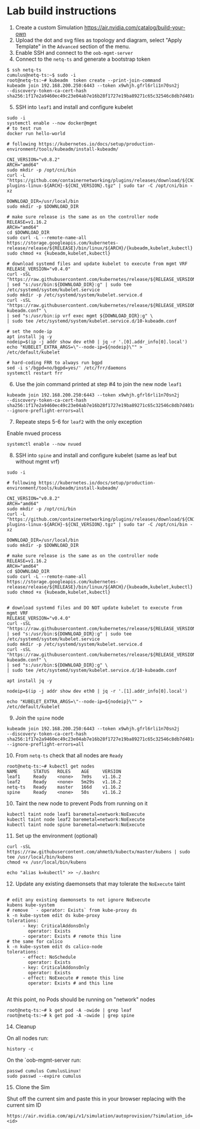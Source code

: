 # Lab build instructions

1. Create a custom Simulation https://air.nvidia.com/catalog/build-your-own
2. Upload the dot and svg files as topology and diagram, select "Apply Template" in the `Advanced` section of the menu.
3. Enable SSH and connect to the `oob-mgmt-server` 
4. Connect to the `netq-ts` and generate a bootstrap token

```
$ ssh netq-ts
cumulus@netq-ts:~$ sudo -i
root@netq-ts:~# kubeadm  token create --print-join-command
kubeadm join 192.168.200.250:6443 --token x9whjh.gfrl6rli1n70sn2j     --discovery-token-ca-cert-hash sha256:1f17e2a9460ec49c23e04ab7e16b28f1727e19ba89271c65c32546c8db7d401d
```

5. SSH into `leaf1` and install and configure kubelet

```
sudo -i
systemctl enable --now docker@mgmt
# to test run
docker run hello-world

# following https://kubernetes.io/docs/setup/production-environment/tools/kubeadm/install-kubeadm/

CNI_VERSION="v0.8.2"
ARCH="amd64"
sudo mkdir -p /opt/cni/bin
curl -L "https://github.com/containernetworking/plugins/releases/download/${CNI_VERSION}/cni-plugins-linux-${ARCH}-${CNI_VERSION}.tgz" | sudo tar -C /opt/cni/bin -xz

DOWNLOAD_DIR=/usr/local/bin
sudo mkdir -p $DOWNLOAD_DIR

# make sure release is the same as on the controller node
RELEASE=v1.16.2
ARCH="amd64"
cd $DOWNLOAD_DIR
sudo curl -L --remote-name-all https://storage.googleapis.com/kubernetes-release/release/${RELEASE}/bin/linux/${ARCH}/{kubeadm,kubelet,kubectl}
sudo chmod +x {kubeadm,kubelet,kubectl}

# download systemd files and update kubelet to execute from mgmt VRF
RELEASE_VERSION="v0.4.0"
curl -sSL "https://raw.githubusercontent.com/kubernetes/release/${RELEASE_VERSION}/cmd/kubepkg/templates/latest/deb/kubelet/lib/systemd/system/kubelet.service" | sed "s:/usr/bin:${DOWNLOAD_DIR}:g" | sudo tee /etc/systemd/system/kubelet.service
sudo mkdir -p /etc/systemd/system/kubelet.service.d
curl -sSL "https://raw.githubusercontent.com/kubernetes/release/${RELEASE_VERSION}/cmd/kubepkg/templates/latest/deb/kubeadm/10-kubeadm.conf" \
| sed "s:/usr/bin:ip vrf exec mgmt ${DOWNLOAD_DIR}:g" \
| sudo tee /etc/systemd/system/kubelet.service.d/10-kubeadm.conf

# set the node-ip
apt install jq -y
nodeip=$(ip -j addr show dev eth0 | jq -r '.[0].addr_info[0].local')
echo "KUBELET_EXTRA_ARGS=\"--node-ip=${nodeip}\"" > /etc/default/kubelet

# hard-coding FRR to always run bgpd
sed -i s'/bgpd=no/bgpd=yes/' /etc/frr/daemons
systemctl restart frr
```

6. Use the join command printed at step #4 to join the new node `leaf1`

```
kubeadm join 192.168.200.250:6443 --token x9whjh.gfrl6rli1n70sn2j     --discovery-token-ca-cert-hash sha256:1f17e2a9460ec49c23e04ab7e16b28f1727e19ba89271c65c32546c8db7d401d --ignore-preflight-errors=all
```

7. Repeate steps 5-6 for `leaf2` with the only exception

Enable nvued process

```
systemctl enable --now nvued
```

8. SSH into `spine` and install and configure kubelet (same as leaf but without mgmt vrf)

```
sudo -i

# following https://kubernetes.io/docs/setup/production-environment/tools/kubeadm/install-kubeadm/

CNI_VERSION="v0.8.2"
ARCH="amd64"
sudo mkdir -p /opt/cni/bin
curl -L "https://github.com/containernetworking/plugins/releases/download/${CNI_VERSION}/cni-plugins-linux-${ARCH}-${CNI_VERSION}.tgz" | sudo tar -C /opt/cni/bin -xz

DOWNLOAD_DIR=/usr/local/bin
sudo mkdir -p $DOWNLOAD_DIR

# make sure release is the same as on the controller node
RELEASE=v1.16.2
ARCH="amd64"
cd $DOWNLOAD_DIR
sudo curl -L --remote-name-all https://storage.googleapis.com/kubernetes-release/release/${RELEASE}/bin/linux/${ARCH}/{kubeadm,kubelet,kubectl}
sudo chmod +x {kubeadm,kubelet,kubectl}


# download systemd files and DO NOT update kubelet to execute from mgmt VRF
RELEASE_VERSION="v0.4.0"
curl -sSL "https://raw.githubusercontent.com/kubernetes/release/${RELEASE_VERSION}/cmd/kubepkg/templates/latest/deb/kubelet/lib/systemd/system/kubelet.service" | sed "s:/usr/bin:${DOWNLOAD_DIR}:g" | sudo tee /etc/systemd/system/kubelet.service
sudo mkdir -p /etc/systemd/system/kubelet.service.d
curl -sSL "https://raw.githubusercontent.com/kubernetes/release/${RELEASE_VERSION}/cmd/kubepkg/templates/latest/deb/kubeadm/10-kubeadm.conf" \
| sed "s:/usr/bin:${DOWNLOAD_DIR}:g" \
| sudo tee /etc/systemd/system/kubelet.service.d/10-kubeadm.conf

apt install jq -y

nodeip=$(ip -j addr show dev eth0 | jq -r '.[1].addr_info[0].local')

echo "KUBELET_EXTRA_ARGS=\"--node-ip=${nodeip}\"" > /etc/default/kubelet

```

9. Join the `spine` node

```
kubeadm join 192.168.200.250:6443 --token x9whjh.gfrl6rli1n70sn2j     --discovery-token-ca-cert-hash sha256:1f17e2a9460ec49c23e04ab7e16b28f1727e19ba89271c65c32546c8db7d401d --ignore-preflight-errors=all
```

10. From `netq-ts` check that all nodes are `Ready`

```
root@netq-ts:~# kubectl get nodes
NAME      STATUS   ROLES    AGE     VERSION
leaf1     Ready    <none>   7m9s    v1.16.2
leaf2     Ready    <none>   5m29s   v1.16.2
netq-ts   Ready    master   166d    v1.16.2
spine     Ready    <none>   50s     v1.16.2
```

10. Taint the new node to prevent Pods from running on it

```
kubectl taint node leaf1 baremetal=network:NoExecute
kubectl taint node leaf2 baremetal=network:NoExecute
kubectl taint node spine baremetal=network:NoExecute
```

11. Set up the environment (optional)

```
curl -sSL https://raw.githubusercontent.com/ahmetb/kubectx/master/kubens | sudo tee /usr/local/bin/kubens
chmod +x /usr/local/bin/kubens

echo "alias k=kubectl" >> ~/.bashrc
```

12. Update any existing daemonsets that may tolerate the `NoExecute` taint

```

# edit any existing daemonsets to not ignore NoExecute
kubens kube-system
# remove ` - operator: Exists` from kube-proxy ds
k -n kube-system edit ds kube-proxy
tolerations:
      - key: CriticalAddonsOnly
        operator: Exists
      - operator: Exists # remote this line
# the same for calico
k -n kube-system edit ds calico-node
tolerations:
      - effect: NoSchedule
        operator: Exists
      - key: CriticalAddonsOnly
        operator: Exists
      - effect: NoExecute # remote this line
        operator: Exists # and this line


```

At this point, no Pods should be running on "network" nodes

```
root@netq-ts:~# k get pod -A -owide | grep leaf
root@netq-ts:~# k get pod -A -owide | grep spine
```

14. Cleanup

On all nodes run:
```
history -c
```

On the `oob-mgmt-server run:
```
passwd cumulus CumulusLinux!
sudo passwd --expire cumulus
```

15. Clone the Sim

Shut off the current sim and paste this in your browser replacing <id> with the current sim ID
```
https://air.nvidia.com/api/v1/simulation/autoprovision/?simulation_id=<id>
```

<!--
https://air.nvidia.com/api/v1/simulation/autoprovision/?simulation_id=86f05a32-896f-41bd-a6c9-3cdf2567d9e7
-->